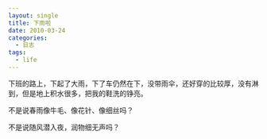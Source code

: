 ```yaml
---
layout: single
title: 下雨啦
date: 2010-03-24
categories:
  - 日志
tags:
  - life
---
```


下班的路上，下起了大雨，下了车仍然在下，没带雨伞，还好穿的比较厚，没有淋到，但是地上积水很多，把我的鞋洗的铮亮。

不是说春雨像牛毛、像花针、像细丝吗？

不是说随风潜入夜，润物细无声吗？
